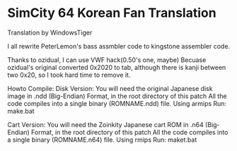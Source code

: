 # SimCity 64 Korean Fan Translation

Translation by WindowsTiger

I all rewrite PeterLemon's bass assmbler code to kingstone assembler code.

Thanks to ozidual, I can use VWF hack(0.50's one, maybe)
Becuase ozidual's original converted 0x2020 to tab, although there is kanji between two 0x20, so I took hard time to remove it.

Howto Compile:
Disk Version: You will need the original Japanese disk image in .ndd (Big-Endian) Format, in the root directory of this patch
All the code compiles into a single binary (ROMNAME.ndd) file.
Using armips Run: make.bat

Cart Version: You will need the Zoinkity Japanese cart ROM in .n64 (Big-Endian) Format, in the root directory of this patch
All the code compiles into a single binary (ROMNAME.n64) file.
Using rmips Run: maket.bat

